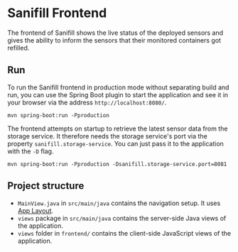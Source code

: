 # Sanifill Frontend

The frontend of Sanifill shows the live status of the deployed sensors and gives the ability to inform the sensors that 
their monitored containers got refilled.

## Run

To run the Sanifill frontend in production mode without separating build and run, you can use the Spring Boot plugin to 
start the application and see it in your browser via the address `http://localhost:8080/`.

```shell script
mvn spring-boot:run -Pproduction
```

The frontend attempts on startup to retrieve the latest sensor data from the storage service. It therefore needs the 
storage service's port via the property `sanifill.storage-service`. You can just pass it to the application with the 
`-D` flag.

```shell script
mvn spring-boot:run -Pproduction -Dsanifill.storage-service.port=8081
```

## Project structure

* `MainView.java` in `src/main/java` contains the navigation setup. It uses [App Layout](https://vaadin.com/components/vaadin-app-layout).
* `views` package in `src/main/java` contains the server-side Java views of the application.
* `views` folder in `frontend/` contains the client-side JavaScript views of the application.

[comment]: <> (## Deploying using Docker)

[comment]: <> (To build the Dockerized version of the project, run)

[comment]: <> (```)

[comment]: <> (docker build . -t sanifill-frontend:latest)

[comment]: <> (```)

[comment]: <> (Once the Docker image is correctly built, you can test it locally using)

[comment]: <> (```)

[comment]: <> (docker run -p 8080:8080 sanifill-frontend:latest)

[comment]: <> (```)
